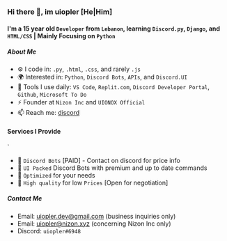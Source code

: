 ### Hi there 👋, im uiopler [He|Him]

#### I'm a 15 year old `Developer` from `Lebanon`, learning `Discord.py`, `Django`, and `HTML/CSS` | Mainly Focusing on `Python`

##### About Me

- ⚙️ I code in: `.py`, `.html`, `.css`, and rarely `.js`
- 🌍 Interested in: `Python`, `Discord Bots`, `APIs`,  and `Discord.UI`
- 🌱 Tools I use daily: `VS Code`, `Replit.com`, `Discord Developer Portal`, `Github`, `Microsoft To Do`
- ⚡️ Founder at `Nizon Inc` and `UIONOX Official` 
- 📫 Reach me: [discord](https://discord.com/users/834357440584876062)

#### Services I Provide
`
- 🤖 `Discord Bots` [PAID] - Contact on discord for price info
- 🎨 `UI Packed` Discord Bots with premium and up to date commands
- 🚀 `Optimized` for your needs
- 💸 `High quality` for low `Prices` [Open for negotiation] 

##### Contact Me

- Email: uiopler.dev@gmail.com (business inquiries only)
- Email: uiopler@nizon.xyz (concerning Nizon Inc only)
- Discord: `uiopler#6948`


